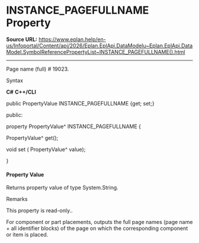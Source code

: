 # INSTANCE_PAGEFULLNAME Property

**Source URL:** https://www.eplan.help/en-us/Infoportal/Content/api/2026/Eplan.EplApi.DataModelu~Eplan.EplApi.DataModel.SymbolReferencePropertyList~INSTANCE_PAGEFULLNAME().html

---

Page name (full) # 19023.

Syntax

**C#**
**C++/CLI**


public PropertyValue INSTANCE_PAGEFULLNAME {get; set;}

public:

property PropertyValue^ INSTANCE_PAGEFULLNAME {

   PropertyValue^ get();

   void set (    PropertyValue^ value);

}


#### Property Value

Returns property value of type System.String.

Remarks

This property is read-only..

For component or part placements, outputs the full page names (page name + all identifier blocks) of the page on which the corresponding component or item is placed.
